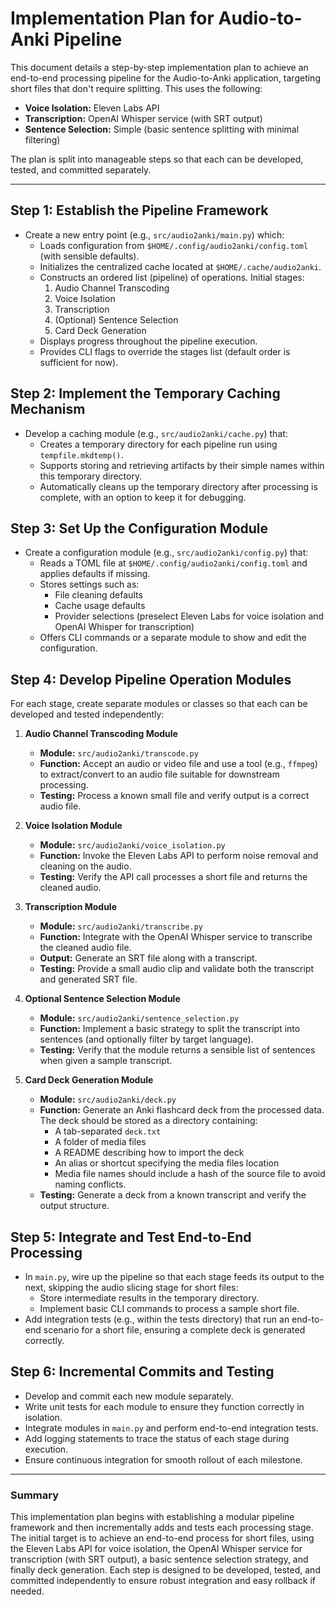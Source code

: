 # Implementation Plan for Audio-to-Anki Pipeline

This document details a step-by-step implementation plan to achieve an end-to-end processing pipeline for the Audio-to-Anki application, targeting short files that don't require splitting. This uses the following:

- **Voice Isolation:** Eleven Labs API
- **Transcription:** OpenAI Whisper service (with SRT output)
- **Sentence Selection:** Simple (basic sentence splitting with minimal filtering)

The plan is split into manageable steps so that each can be developed, tested, and committed separately.

---

## Step 1: Establish the Pipeline Framework

- Create a new entry point (e.g., `src/audio2anki/main.py`) which:
  - Loads configuration from `$HOME/.config/audio2anki/config.toml` (with sensible defaults).
  - Initializes the centralized cache located at `$HOME/.cache/audio2anki`.
  - Constructs an ordered list (pipeline) of operations. Initial stages:
    1. Audio Channel Transcoding
    2. Voice Isolation
    3. Transcription
    4. (Optional) Sentence Selection
    5. Card Deck Generation
  - Displays progress throughout the pipeline execution.
  - Provides CLI flags to override the stages list (default order is sufficient for now).

## Step 2: Implement the Temporary Caching Mechanism

- Develop a caching module (e.g., `src/audio2anki/cache.py`) that:
  - Creates a temporary directory for each pipeline run using `tempfile.mkdtemp()`.
  - Supports storing and retrieving artifacts by their simple names within this temporary directory.
  - Automatically cleans up the temporary directory after processing is complete, with an option to keep it for debugging.

## Step 3: Set Up the Configuration Module

- Create a configuration module (e.g., `src/audio2anki/config.py`) that:
  - Reads a TOML file at `$HOME/.config/audio2anki/config.toml` and applies defaults if missing.
  - Stores settings such as:
    - File cleaning defaults
    - Cache usage defaults
    - Provider selections (preselect Eleven Labs for voice isolation and OpenAI Whisper for transcription)
  - Offers CLI commands or a separate module to show and edit the configuration.

## Step 4: Develop Pipeline Operation Modules

For each stage, create separate modules or classes so that each can be developed and tested independently:

1. **Audio Channel Transcoding Module**
   - **Module:** `src/audio2anki/transcode.py`
   - **Function:** Accept an audio or video file and use a tool (e.g., `ffmpeg`) to extract/convert to an audio file suitable for downstream processing.
   - **Testing:** Process a known small file and verify output is a correct audio file.

2. **Voice Isolation Module**
   - **Module:** `src/audio2anki/voice_isolation.py`
   - **Function:** Invoke the Eleven Labs API to perform noise removal and cleaning on the audio.
   - **Testing:** Verify the API call processes a short file and returns the cleaned audio.

3. **Transcription Module**
   - **Module:** `src/audio2anki/transcribe.py`
   - **Function:** Integrate with the OpenAI Whisper service to transcribe the cleaned audio file.
   - **Output:** Generate an SRT file along with a transcript.
   - **Testing:** Provide a small audio clip and validate both the transcript and generated SRT file.

4. **Optional Sentence Selection Module**
   - **Module:** `src/audio2anki/sentence_selection.py`
   - **Function:** Implement a basic strategy to split the transcript into sentences (and optionally filter by target language).
   - **Testing:** Verify that the module returns a sensible list of sentences when given a sample transcript.

5. **Card Deck Generation Module**
   - **Module:** `src/audio2anki/deck.py`
   - **Function:** Generate an Anki flashcard deck from the processed data. The deck should be stored as a directory containing:
     - A tab-separated `deck.txt`
     - A folder of media files
     - A README describing how to import the deck
     - An alias or shortcut specifying the media files location
     - Media file names should include a hash of the source file to avoid naming conflicts.
   - **Testing:** Generate a deck from a known transcript and verify the output structure.

## Step 5: Integrate and Test End-to-End Processing

- In `main.py`, wire up the pipeline so that each stage feeds its output to the next, skipping the audio slicing stage for short files:
  - Store intermediate results in the temporary directory.
  - Implement basic CLI commands to process a sample short file.
- Add integration tests (e.g., within the tests directory) that run an end-to-end scenario for a short file, ensuring a complete deck is generated correctly.

## Step 6: Incremental Commits and Testing

- Develop and commit each new module separately.
- Write unit tests for each module to ensure they function correctly in isolation.
- Integrate modules in `main.py` and perform end-to-end integration tests.
- Add logging statements to trace the status of each stage during execution.
- Ensure continuous integration for smooth rollout of each milestone.

---

### Summary

This implementation plan begins with establishing a modular pipeline framework and then incrementally adds and tests each processing stage. The initial target is to achieve an end-to-end process for short files, using the Eleven Labs API for voice isolation, the OpenAI Whisper service for transcription (with SRT output), a basic sentence selection strategy, and finally deck generation. Each step is designed to be developed, tested, and committed independently to ensure robust integration and easy rollback if needed.
